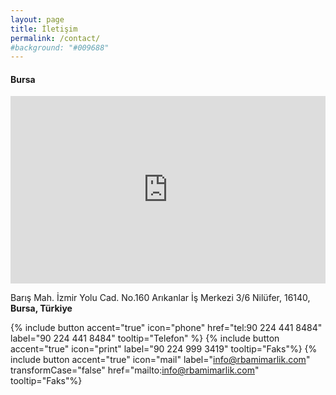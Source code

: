 ```yaml
---
layout: page
title: İletişim
permalink: /contact/
#background: "#009688"
---
```


#### Bursa

<iframe width="100%" height="300" frameborder="0" style="border:0" src="https://www.google.com/maps/embed/v1/place?q=place_id:ChIJq3ZJHR4UyhQR8QBXVOvDqEA&key=AIzaSyChMUIchdP2-fszPVVUilKNnktLl93QWfE" allowfullscreen></iframe>
<br>

Barış Mah. İzmir Yolu Cad. No.160 
Arıkanlar İş Merkezi 3/6 Nilüfer, 16140, **Bursa, Türkiye** 

{% include button accent="true" icon="phone" href="tel:90 224 441 8484" label="90 224 441 8484" tooltip="Telefon" %} 
{% include button accent="true" icon="print" label="90 224 999 3419" tooltip="Faks"%}
{% include button accent="true" icon="mail" label="info@rbamimarlik.com" transformCase="false" href="mailto:info@rbamimarlik.com" tooltip="Faks"%}